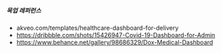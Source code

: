 ##### 목업 레퍼런스

- akveo.com/templates/healthcare-dashboard-for-delivery
- https://dribbble.com/shots/15426947-Covid-19-Dashboard-for-Admin
- https://www.behance.net/gallery/98686329/Dox-Medical-Dashboard